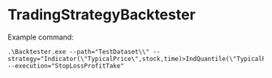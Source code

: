 # TradingStrategyBacktester

Example command:
```
.\Backtester.exe --path="TestDataset\\" --strategy="Indicator(\"TypicalPrice\",stock,time)>IndQuantile(\"TypicalPrice\",\"0.25\",stock,time)" --execution="StopLossProfitTake"
```

